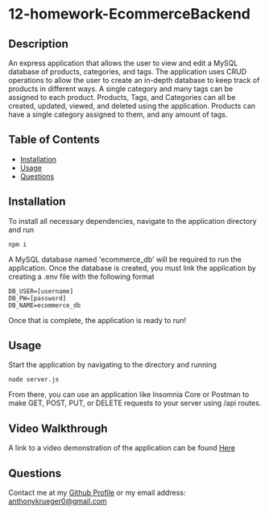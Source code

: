 # 12-homework-EcommerceBackend


  ## Description
  
  An express application that allows the user to view and edit a MySQL database of products, categories, and tags. The application uses CRUD operations to allow the user to create an in-depth database to keep track of products in different ways. A single category and many tags can be assigned to each product. Products, Tags, and Categories can all be created, updated, viewed, and deleted using the application. Products can have a single category assigned to them, and any amount of tags.
  


  ## Table of Contents
  
  - [Installation](#installation)
  - [Usage](#usage)
  - [Questions](#questions)
  


  ## Installation
  
  To install all necessary dependencies, navigate to the application directory and run 
  
  ```npm i```
  
  A MySQL database named 'ecommerce_db' will be required to run the application. Once the database is created, you must link the application by creating a .env file with the following format
  
```
DB_USER=[username]
DB_PW=[password]
DB_NAME=ecommerce_db
```
  
  Once that is complete, the application is ready to run!
  


  ## Usage
  
  Start the application by navigating to the directory and running 
  
  ```node server.js```
  
   From there, you can use an application like Insomnia Core or Postman to make GET, POST, PUT, or DELETE requests to your server using /api routes.



  ## Video Walkthrough

  A link to a video demonstration of the application can be found [Here](https://drive.google.com/file/d/1HrrPp2E1E-E0j1C2dHdLSz1OAcwvSNJN/view?usp=sharing)
  


  ## Questions
  
  Contact me at my [Github Profile](https://github.com/AnthonyKrueger)
  or my email address: anthonykrueger0@gmail.com
  

  
